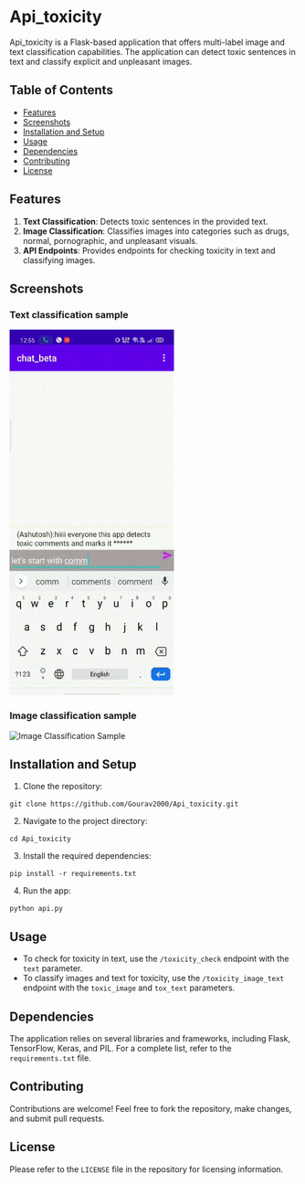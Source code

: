 # Api_toxicity

Api_toxicity is a Flask-based application that offers multi-label image and text classification capabilities. The application can detect toxic sentences in text and classify explicit and unpleasant images.

## Table of Contents

- [Features](#features)
- [Screenshots](#screenshots)
- [Installation and Setup](#installation-and-setup)
- [Usage](#usage)
- [Dependencies](#dependencies)
- [Contributing](#contributing)
- [License](#license)

## Features

1. **Text Classification**: Detects toxic sentences in the provided text.
2. **Image Classification**: Classifies images into categories such as drugs, normal, pornographic, and unpleasant visuals.
3. **API Endpoints**: Provides endpoints for checking toxicity in text and classifying images.

## Screenshots

### Text classification sample
![Text Classification Sample](https://github.com/Gourav2000/Api_toxicity/blob/master/text_classif_proof_Trim.gif)

### Image classification sample
![Image Classification Sample](https://github.com/Gourav2000/Api_toxicity/blob/master/image_classif_proof.gif)

## Installation and Setup

1. Clone the repository:
```
git clone https://github.com/Gourav2000/Api_toxicity.git
```

2. Navigate to the project directory:
```
cd Api_toxicity
```

3. Install the required dependencies:
```
pip install -r requirements.txt
```

4. Run the app:
```
python api.py
```

## Usage

- To check for toxicity in text, use the `/toxicity_check` endpoint with the `text` parameter.
- To classify images and text for toxicity, use the `/toxicity_image_text` endpoint with the `toxic_image` and `tox_text` parameters.

## Dependencies

The application relies on several libraries and frameworks, including Flask, TensorFlow, Keras, and PIL. For a complete list, refer to the `requirements.txt` file.

## Contributing

Contributions are welcome! Feel free to fork the repository, make changes, and submit pull requests.

## License

Please refer to the `LICENSE` file in the repository for licensing information.

